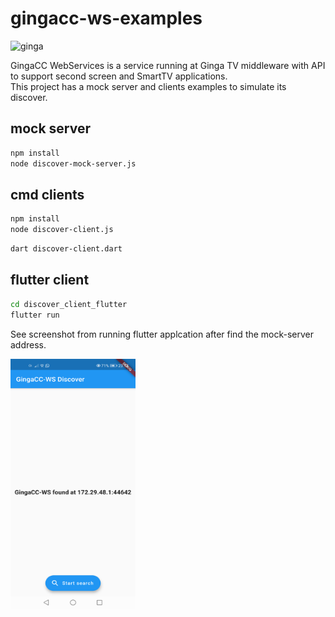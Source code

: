 # gingacc-ws-examples

![ginga](https://upload.wikimedia.org/wikipedia/commons/c/ce/Ginga_Middleware_Logo.png)

GingaCC WebServices is a service running at Ginga TV middleware with API to support second screen and SmartTV applications.  
This project has a mock server and clients examples to simulate its discover.

## mock server

```bash
npm install
node discover-mock-server.js
```
## cmd clients

```bash
npm install
node discover-client.js
```

```bash
dart discover-client.dart
```

## flutter client

```bash
cd discover_client_flutter
flutter run
```

See screenshot from running flutter applcation after find the mock-server address.

<img src="discover_client_flutter/screenshot.png" width="200" height="400">
